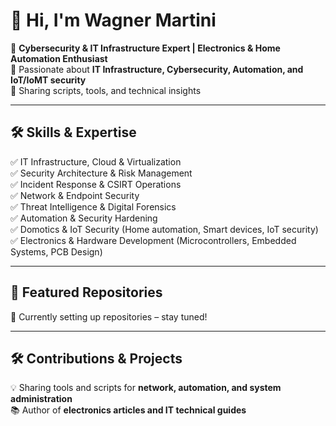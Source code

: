 <!--
**wagnermartini/wagnermartini** is a ✨ _special_ ✨ repository because its `README.md` (this file) appears on your GitHub profile.

Here are some ideas to get you started:

- 🔭 I’m currently working on ...
- 🌱 I’m currently learning ...
- 👯 I’m looking to collaborate on ...
- 🤔 I’m looking for help with ...
- 💬 Ask me about ...
- 📫 How to reach me: ...
- 😄 Pronouns: ...
- ⚡ Fun fact: ...
-->
# 👋 Hi, I'm Wagner Martini

🔹 **Cybersecurity & IT Infrastructure Expert | Electronics & Home Automation Enthusiast**  
🔹 Passionate about **IT Infrastructure, Cybersecurity, Automation, and IoT/IoMT security**  
🔹 Sharing scripts, tools, and technical insights  

---

## 🛠 Skills & Expertise
✅ IT Infrastructure, Cloud & Virtualization  
✅ Security Architecture & Risk Management  
✅ Incident Response & CSIRT Operations  
✅ Network & Endpoint Security  
✅ Threat Intelligence & Digital Forensics  
✅ Automation & Security Hardening  
✅ Domotics & IoT Security (Home automation, Smart devices, IoT security)  
✅ Electronics & Hardware Development (Microcontrollers, Embedded Systems, PCB Design)  

---

## 📌 Featured Repositories
🔹 Currently setting up repositories – stay tuned!

---

## 🛠 Contributions & Projects
💡 Sharing tools and scripts for **network, automation, and system administration**  
📚 Author of **electronics articles and IT technical guides** 
<!--🤝 Open to collaboration on **cybersecurity, IoT, and system hardening** projects  

---

## 📫 Connect With Me
🔗 LinkedIn: [linkedin.com/in/wagnermartini](https://linkedin.com/in/wagnermartini)  -->
